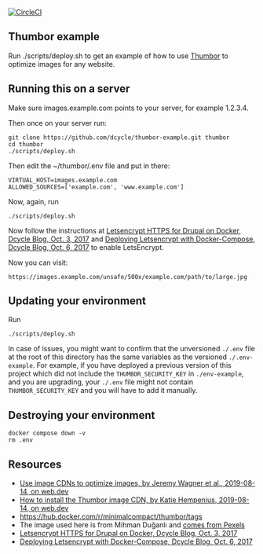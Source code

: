[![CircleCI](https://dl.circleci.com/status-badge/img/gh/dcycle/thumbor-example/tree/master.svg?style=svg)](https://dl.circleci.com/status-badge/redirect/gh/dcycle/thumbor-example/tree/master)

Thumbor example
-----

Run ./scripts/deploy.sh to get an example of how to use [Thumbor](https://www.thumbor.org/) to optimize images for any website.

Running this on a server
-----

Make sure images.example.com points to your server, for example 1.2.3.4.

Then once on your server run:

    git clone https://github.com/dcycle/thumbor-example.git thumbor
    cd thumbor
    ./scripts/deploy.sh

Then edit the ~/thumbor/.env file and put in there:

    VIRTUAL_HOST=images.example.com
    ALLOWED_SOURCES=['example.com', 'www.example.com']

Now, again, run

    ./scripts/deploy.sh

Now follow the instructions at [Letsencrypt HTTPS for Drupal on Docker, Dcycle Blog, Oct. 3, 2017](https://blog.dcycle.com/blog/170a6078/letsencrypt-drupal-docker/) and [Deploying Letsencrypt with Docker-Compose, Dcycle Blog, Oct. 6, 2017](https://blog.dcycle.com/blog/7f3ea9e1/letsencrypt-docker-compose/) to enable LetsEncrypt.

Now you can visit:

    https://images.example.com/unsafe/500x/example.com/path/to/large.jpg

Updating your environment
-----

Run

    ./scripts/deploy.sh

In case of issues, you might want to confirm that the unversioned `./.env` file at the root of this directory has the same variables as the versioned `./.env-example`. For example, if you have deployed a previous version of this project which did not include the `THUMBOR_SECURITY_KEY` in `./env-example`, and you are upgrading, your `./.env` file might not contain `THUMBOR_SECURITY_KEY` and you will have to add it manually.

Destroying your environment
-----

    docker compose down -v
    rm .env

Resources
-----
* [Use image CDNs to optimize images, by Jeremy Wagner et al., 2019-08-14, on web.dev](https://web.dev/articles/image-cdns)
* [How to install the Thumbor image CDN, by Katie Hempenius, 2019-08-14, on web.dev](https://web.dev/articles/install-thumbor)
* https://hub.docker.com/r/minimalcompact/thumbor/tags
* The image used here is from Mihman Duğanlı and [comes from Pexels](https://www.pexels.com/photo/colonnade-of-the-mesudiye-medresesi-22475898/)
* [Letsencrypt HTTPS for Drupal on Docker, Dcycle Blog, Oct. 3, 2017](https://blog.dcycle.com/blog/170a6078/letsencrypt-drupal-docker/)
* [Deploying Letsencrypt with Docker-Compose, Dcycle Blog, Oct. 6, 2017](https://blog.dcycle.com/blog/7f3ea9e1/letsencrypt-docker-compose/)
